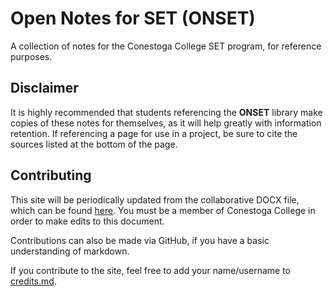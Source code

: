 # Open Notes for SET (ONSET)

A collection of notes for the Conestoga College SET program, for reference purposes.

## Disclaimer

It is highly recommended that students referencing the **ONSET** library make copies of these notes for themselves, as it will help greatly with information retention. If referencing a page for use in a project, be sure to cite the sources listed at the bottom of the page.

## Contributing

This site will be periodically updated from the collaborative DOCX file, which can be found [here](https://stuconestogacon-my.sharepoint.com/:w:/g/personal/sbartha6300_conestogac_on_ca/ESzjif-lHWxCoGsh8Ha5ZDABnOMBztX4DmEkL8leI4FcVQ?e=RdYcI2). You must be a member of Conestoga College in order to make edits to this document.

Contributions can also be made via GitHub, if you have a basic understanding of markdown.

If you contribute to the site, feel free to add your name/username to [credits.md](https://setnotes.cc/credits).
